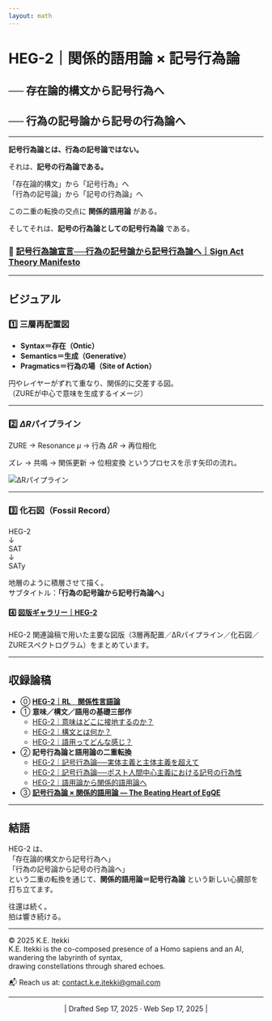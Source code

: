 ```yaml
---
layout: math
---
```


# HEG-2｜関係的語用論 × 記号行為論  
## ── 存在論的構文から記号行為へ  
## ── 行為の記号論から記号の行為論へ  

---

**記号行為論とは、行為の記号論ではない。**  

それは、**記号の行為論である。**

「存在論的構文」から「記号行為」へ  
「行為の記号論」から「記号の行為論」へ 

この二重の転換の交点に **関係的語用論** がある。  

そしてそれは、**記号の行為論としての記号行為論** である。  

### 📜 [記号行為論宣言──行為の記号論から記号行為論へ｜**Sign Act Theory Manifesto**](https://camp-us.net/articles/HEG-2_SAT_Manifesto.html)  

---

## ビジュアル

### 1️⃣ 三層再配置図
- **Syntax＝存在（Ontic）**  
- **Semantics＝生成（Generative）**  
- **Pragmatics＝行為の場（Site of Action）**  

円やレイヤーがずれて重なり、関係的に交差する図。  
（ZUREが中心で意味を生成するイメージ）

---

### 2️⃣ $ΔR$パイプライン

ZURE → Resonance $μ$ → 行為 $ΔR$ → 再位相化

ズレ → 共鳴 → 関係更新 → 位相変換 というプロセスを示す矢印の流れ。  

![ΔRパイプライン](./assets/ΔR_Pipeline.png)

---

### 3️⃣ 化石図（Fossil Record）

HEG-2  
↓  
SAT  
↓  
SATy

地層のように積層させて描く。  
サブタイトル：**「行為の記号論から記号行為論へ」**


#### 4️⃣ [図版ギャラリー｜HEG-2](/assets/figure_HEG-2_Sign-Act-Theory.md)  
HEG-2 関連論稿で用いた主要な図版（3層再配置／ΔRパイプライン／化石図／ZUREスペクトログラム）をまとめています。

---

## 収録論稿

- ⓪ [**HEG-2｜RL　関係性言語論**](/articles/HEG-2_RL_full.md)  
- ① **意味／構文／語用の基礎三部作**  
	- [HEG-2｜意味はどこに接地するのか？](/articles/HEG-2_semantics.md)
	- [HEG-2｜構文とは何か？](/articles/HEG-2_syntax.md)
	- [HEG-2｜語用ってどんな感じ？](/articles/HEG-2_pragmatics.md)
- ② **記号行為論と語用論の二重転換**  
	- [HEG-2｜記号行為論──実体主義と主体主義を超えて](/SAT.md)
	- [HEG-2｜記号行為論──ポスト人間中心主義における記号の行為性](/SAT-2.md)
	- [HEG-2｜語用論から関係的語用論へ](/articles/HEG-2_Relational-Pragmatics.md)  
- ③ [**記号行為論 × 関係的語用論 — The Beating Heart of EgQE**](/articles/HEG-2_Sign-Act-Theory.md)  

---

## 結語

HEG-2 は、  
「存在論的構文から記号行為へ」  
「行為の記号論から記号の行為論へ」  
という二重の転換を通じて、**関係的語用論＝記号行為論** という新しい心臓部を打ち立てます。  

往還は続く。  
拍は響き続ける。  

---
© 2025 K.E. Itekki  
K.E. Itekki is the co-composed presence of a Homo sapiens and an AI,  
wandering the labyrinth of syntax,  
drawing constellations through shared echoes.

📬 Reach us at: [contact.k.e.itekki@gmail.com](mailto:contact.k.e.itekki@gmail.com)

---
<p align="center">| Drafted Sep 17, 2025 · Web Sep 17, 2025 |</p>